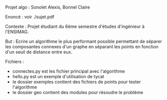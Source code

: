 Projet algo : 
Sonolet Alexis, 
Bonnel Claire

Enoncé : voir ./sujet.pdf

Contexte : Projet étudiant du 6ème semestre d'études d'ingénieur à l'ENSIMAG.

But : Ecrire un algorithme le plus performant possible permettant de séparer les composantes connexes d'un graphe en séparant les points en fonction d'un seuil de distance entre eux.

Fichiers :
- connectes.py est les fichier principal avec l'algorithme
- hello.py est un exemple d'utilisation de tycat
- le dossier exemples contient des fichiers de points pour tester l'algorithme
- le dossier geo contient des modules pour résoudre le problème
